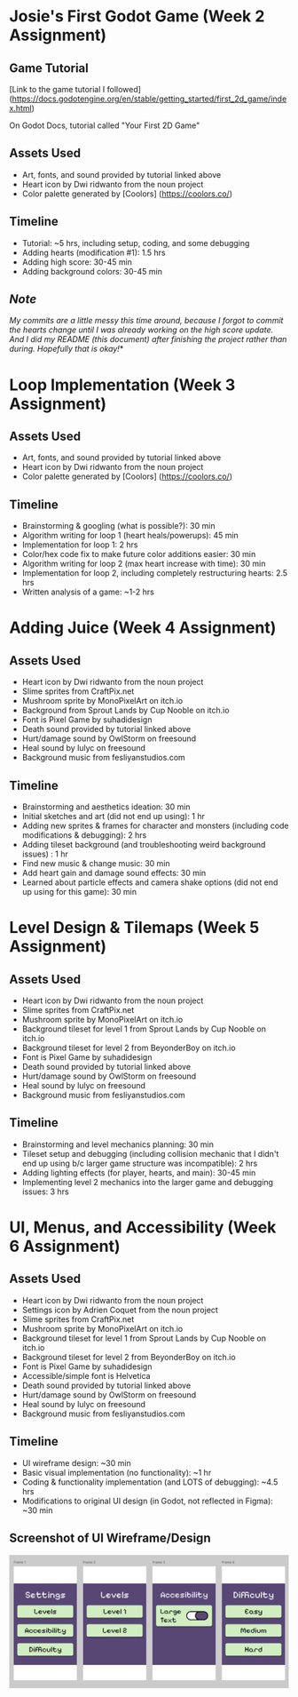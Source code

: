 # Josie's First Godot Game (Week 2 Assignment)

## Game Tutorial
[Link to the game tutorial I followed] (https://docs.godotengine.org/en/stable/getting_started/first_2d_game/index.html)

On Godot Docs, tutorial called "Your First 2D Game"

## Assets Used
- Art, fonts, and sound provided by tutorial linked above
- Heart icon by Dwi ridwanto from the noun project
- Color palette generated by [Coolors] (https://coolors.co/)

## Timeline
- Tutorial: ~5 hrs, including setup, coding, and some debugging
- Adding hearts (modification #1): 1.5 hrs
- Adding high score: 30-45 min
- Adding background colors: 30-45 min

## *Note*
*My commits are a little messy this time around, because I forgot to commit the hearts change until I was already working on the high score update. And I did my README (this document) after finishing the project rather than during. Hopefully that is okay!**

# Loop Implementation (Week 3 Assignment)

## Assets Used
- Art, fonts, and sound provided by tutorial linked above
- Heart icon by Dwi ridwanto from the noun project
- Color palette generated by [Coolors] (https://coolors.co/)

## Timeline
- Brainstorming & googling (what is possible?): 30 min
- Algorithm writing for loop 1 (heart heals/powerups): 45 min
- Implementation for loop 1: 2 hrs
- Color/hex code fix to make future color additions easier: 30 min
- Algorithm writing for loop 2 (max heart increase with time): 30 min
- Implementation for loop 2, including completely restructuring hearts: 2.5 hrs
- Written analysis of a game: ~1-2 hrs

# Adding Juice (Week 4 Assignment)

## Assets Used
- Heart icon by Dwi ridwanto from the noun project
- Slime sprites from CraftPix.net
- Mushroom sprite by MonoPixelArt on itch.io
- Background from Sprout Lands by Cup Nooble on itch.io
- Font is Pixel Game by suhadidesign
- Death sound provided by tutorial linked above
- Hurt/damage sound by OwlStorm on freesound
- Heal sound by lulyc on freesound
- Background music from fesliyanstudios.com

## Timeline
- Brainstorming and aesthetics ideation: 30 min
- Initial sketches and art (did not end up using): 1 hr
- Adding new sprites & frames for character and monsters (including code modifications & debugging): 2 hrs
- Adding tileset background (and troubleshooting weird background issues) : 1 hr
- Find new music & change music: 30 min
- Add heart gain and damage sound effects: 30 min
- Learned about particle effects and camera shake options (did not end up using for this game): 30 min

# Level Design & Tilemaps (Week 5 Assignment)

## Assets Used
- Heart icon by Dwi ridwanto from the noun project
- Slime sprites from CraftPix.net
- Mushroom sprite by MonoPixelArt on itch.io
- Background tileset for level 1 from Sprout Lands by Cup Nooble on itch.io
- Background tileset for level 2 from BeyonderBoy on itch.io
- Font is Pixel Game by suhadidesign
- Death sound provided by tutorial linked above
- Hurt/damage sound by OwlStorm on freesound
- Heal sound by lulyc on freesound
- Background music from fesliyanstudios.com

## Timeline
- Brainstorming and level mechanics planning: 30 min
- Tileset setup and debugging (including collision mechanic that I didn't end up using b/c larger game structure was incompatible): 2 hrs
- Adding lighting effects (for player, hearts, and main): 30-45 min
- Implementing level 2 mechanics into the larger game and debugging issues: 3 hrs

# UI, Menus, and Accessibility (Week 6 Assignment)

## Assets Used
- Heart icon by Dwi ridwanto from the noun project
- Settings icon by Adrien Coquet from the noun project
- Slime sprites from CraftPix.net
- Mushroom sprite by MonoPixelArt on itch.io
- Background tileset for level 1 from Sprout Lands by Cup Nooble on itch.io
- Background tileset for level 2 from BeyonderBoy on itch.io
- Font is Pixel Game by suhadidesign
- Accessible/simple font is Helvetica
- Death sound provided by tutorial linked above
- Hurt/damage sound by OwlStorm on freesound
- Heal sound by lulyc on freesound
- Background music from fesliyanstudios.com

## Timeline
- UI wireframe design: ~30 min
- Basic visual implementation (no functionality): ~1 hr
- Coding & functionality implementation (and LOTS of debugging): ~4.5 hrs
- Modifications to original UI design (in Godot, not reflected in Figma): ~30 min

## Screenshot of UI Wireframe/Design
![Figma screenshot](UI-wireframe.png)
